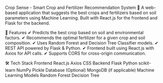 Crop Sense - Smart Crop and Fertilizer Recommendation System 🌱
A web-based application that suggests the best crops and fertilizers based on soil parameters using Machine Learning. Built with React.js for the frontend and Flask for the backend.

📌 Features
✔ Predicts the best crop based on soil and environmental factors.
✔ Recommends the optimal fertilizer for a given crop and soil composition.
✔ Uses Random Forest and Decision Tree Classifier models.
✔ REST API powered by Flask & Python.
✔ Frontend built using React.js with Axios for API calls.
✔ Supports CORS for cross-origin communication.

🛠️ Tech Stack
Frontend
React.js
Axios
CSS
Backend
Flask
Python
scikit-learn
NumPy
Pickle
Database (Optional)
MongoDB (if applicable)
Machine Learning Models
Random Forest
Decision Tree
